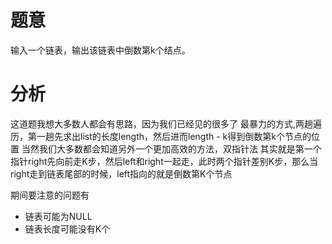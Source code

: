 # 题意

输入一个链表，输出该链表中倒数第k个结点。

# 分析
这道题我想大多数人都会有思路，因为我们已经见的很多了 最暴力的方式,两趟遍历，第一趟先求出list的长度length，然后进而length - k得到倒数第k个节点的位置 当然我们大多数都会知道另外一个更加高效的方法，双指针法 其实就是第一个指针right先向前走K步，然后left和right一起走，此时两个指针差别K步，那么当right走到链表尾部的时候，left指向的就是倒数第K个节点

期间要注意的问题有

- 链表可能为NULL
- 链表长度可能没有K个
